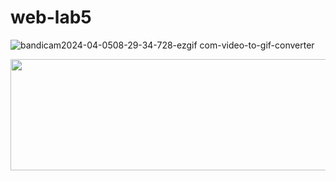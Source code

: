 # web-lab5
 
![bandicam2024-04-0508-29-34-728-ezgif com-video-to-gif-converter](https://github.com/VasluianI0n/web-lab5/assets/79792299/71ecc303-bc7a-4003-86ae-e9323cd15998)

<img src="https://github.com/VasluianI0n/web-lab5/assets/79792299/71ecc303-bc7a-4003-86ae-e9323cd15998" width="1200" height="178"/>
